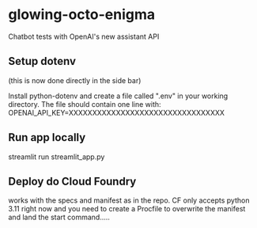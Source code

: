 # glowing-octo-enigma
Chatbot tests with OpenAI's new assistant API

## Setup dotenv
(this is now done directly in the side bar)

Install python-dotenv and create a file called ".env" in your working directory. The file should contain one line with:
OPENAI_API_KEY=XXXXXXXXXXXXXXXXXXXXXXXXXXXXXXXXX

## Run app locally
streamlit run streamlit_app.py

## Deploy do Cloud Foundry
works with the specs and manifest as in the repo. CF only accepts python 3.11 right now and you need to create a Procfile to overwrite the manifest and land the start command.....